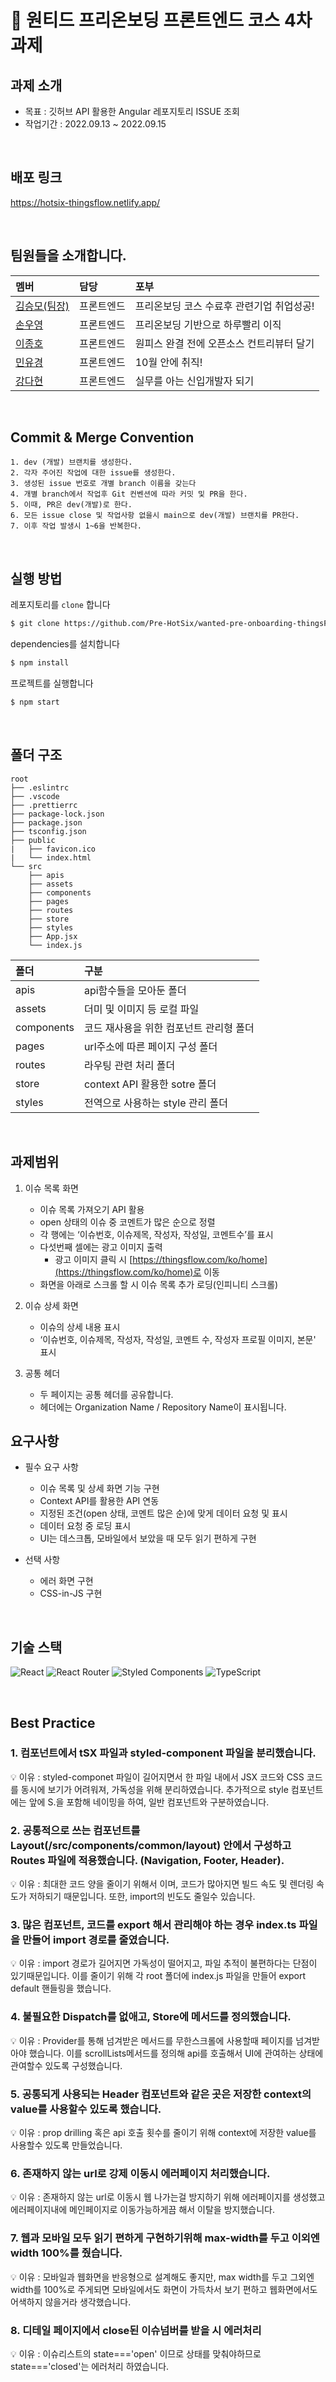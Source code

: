 # 🎉 원티드 프리온보딩 프론트엔드 코스 4차 과제

## 과제 소개
- 목표 : 깃허브 API 활용한 Angular 레포지토리 ISSUE 조회
- 작업기간 : 2022.09.13 ~ 2022.09.15

<br/>

## 배포 링크

https://hotsix-thingsflow.netlify.app/

<br/>

## 팀원들을 소개합니다.

|멤버|담당|포부|
|:--|:--|:--|
|[김승모(팀장)](https://github.com/endmoseung)|프론트엔드|프리온보딩 코스 수료후 관련기업 취업성공!|
|[손우영](https://github.com/dndud2906)|프론트엔드|프리온보딩 기반으로 하루빨리 이직|
|[이종호](https://github.com/devfrank9)|프론트엔드|원피스 완결 전에 오픈소스 컨트리뷰터 달기|
|[민유경](https://github.com/MINYUKYUNG)|프론트엔드|10월 안에 취직!|
|[강다현](https://github.com/KKangdaa)|프론트엔드|실무를 아는 신입개발자 되기|

<br/>

## Commit & Merge Convention

```
1. dev (개발) 브랜치를 생성한다.
2. 각자 주어진 작업에 대한 issue를 생성한다.
3. 생성된 issue 번호로 개별 branch 이름을 갖는다
4. 개별 branch에서 작업후 Git 컨벤션에 따라 커밋 및 PR을 한다.
5. 이때, PR은 dev(개발)로 한다.
6. 모든 issue close 및 작업사항 없을시 main으로 dev(개발) 브랜치를 PR한다.
7. 이후 작업 발생시 1~6을 반복한다.
```
<br />

## 실행 방법

레포지토리를 `clone` 합니다
```markdown
$ git clone https://github.com/Pre-HotSix/wanted-pre-onboarding-thingsFLow.git
```
dependencies를 설치합니다
```markdown
$ npm install
```
프로젝트를 실행합니다
```markdown
$ npm start
```
<br/>

## 폴더 구조

```
root
├── .eslintrc
├── .vscode
├── .prettierrc
├── package-lock.json
├── package.json
├── tsconfig.json
├── public
|   ├── favicon.ico
|   └── index.html
└── src
    ├── apis
    ├── assets
    ├── components
    ├── pages
    ├── routes
    ├── store
    ├── styles
    ├── App.jsx
    └── index.js
```

|폴더|구분|
|:--|:--|
|apis|api함수들을 모아둔 폴더|
|assets|더미 및 이미지 등 로컬 파일|
|components|코드 재사용을 위한 컴포넌트 관리형 폴더|
|pages|url주소에 따른 페이지 구성 폴더|
|routes|라우팅 관련 처리 폴더|
|store|context API 활용한 sotre 폴더|
|styles|전역으로 사용하는 style 관리 폴더|

<br/>

## 과제범위

1. 이슈 목록 화면
    - 이슈 목록 가져오기 API 활용
    - open 상태의 이슈 중 코멘트가 많은 순으로 정렬
    - 각 행에는 ‘이슈번호, 이슈제목, 작성자, 작성일, 코멘트수’를 표시
    - 다섯번째 셀에는 광고 이미지 출력
        - 광고 이미지 클릭 시 [https://thingsflow.com/ko/home](https://thingsflow.com/ko/home)로 이동
    - 화면을 아래로 스크롤 할 시 이슈 목록 추가 로딩(인피니티 스크롤)

1. 이슈 상세 화면
    - 이슈의 상세 내용 표시
    - ‘이슈번호, 이슈제목, 작성자, 작성일, 코멘트 수, 작성자 프로필 이미지, 본문' 표시
    
2. 공통 헤더
    - 두 페이지는 공통 헤더를 공유합니다.
    - 헤더에는 Organization Name / Repository Name이 표시됩니다.

## 요구사항

- 필수 요구 사항
    - 이슈 목록 및 상세 화면 기능 구현
    - Context API를 활용한 API 연동
    - 지정된 조건(open 상태, 코멘트 많은 순)에 맞게 데이터 요청 및 표시
    - 데이터 요청 중 로딩 표시
    - UI는 데스크톱, 모바일에서 보았을 때 모두 읽기 편하게 구현

- 선택 사항
    - 에러 화면 구현
    - CSS-in-JS 구현
    
<br />

## 기술 스택

![React](https://img.shields.io/badge/react-%2320232a.svg?style=for-the-badge&logo=react&logoColor=%2361DAFB) 
![React Router](https://img.shields.io/badge/React_Router-CA4245?style=for-the-badge&logo=react-router&logoColor=white) 
![Styled Components](https://img.shields.io/badge/styled--components-DB7093?style=for-the-badge&logo=styled-components&logoColor=white) 
![TypeScript](https://img.shields.io/badge/typescript-%23007ACC.svg?style=for-the-badge&logo=typescript&logoColor=white)

<br />

## Best Practice

### 1. 컴포넌트에서 tSX 파일과 styled-component 파일을 분리했습니다.  

💡 이유 : styled-componet 파일이 길어지면서 한 파일 내에서 JSX 코드와 CSS 코드를 동시에 보기가 어려워져, 가독성을 위해 분리하였습니다. 추가적으로 style 컴포넌트에는 앞에 S.을 포함해 네이밍을 하여, 일반 컴포넌트와 구분하였습니다.

### 2. 공통적으로 쓰는 컴포넌트를 Layout(/src/components/common/layout) 안에서 구성하고 Routes 파일에 적용했습니다. (Navigation, Footer, Header).  

💡 이유 : 최대한 코드 양을 줄이기 위해서 이며, 코드가 많아지면 빌드 속도 및 렌더링 속도가 저하되기 때문입니다. 또한, import의 빈도도 줄일수 있습니다.

### 3. 많은 컴포넌트, 코드를 export 해서 관리해야 하는 경우 index.ts 파일을 만들어 import 경로를 줄였습니다.  

💡 이유 : import 경로가 길어지면 가독성이 떨어지고, 파일 추적이 불편하다는 단점이 있기때문입니다. 이를 줄이기 위해 각 root 폴더에 index.js 파일을 만들어 export default 핸들링을 했습니다.

### 4. 불필요한 Dispatch를 없애고, Store에 메서드를 정의했습니다.  

💡 이유 : Provider를 통해 넘겨받은 메서드를 무한스크롤에 사용할때 페이지를 넘겨받아야 했습니다. 이를 scrollLists메서드를 정의해 api를 호출해서 UI에 관여하는 상태에 관여할수 있도록 구성했습니다.  

### 5. 공통되게 사용되는 Header 컴포넌트와 같은 곳은 저장한 context의 value를 사용할수 있도록 했습니다.  

💡 이유 : prop drilling 혹은 api 호출 횟수를 줄이기 위해 context에 저장한 value를 사용할수 있도록 만들었습니다.  

### 6. 존재하지 않는 url로 강제 이동시 에러페이지 처리했습니다.  

💡 이유 : 존재하지 않는 url로 이동시 웹 나가는걸 방지하기 위해 에러페이지를 생성했고 에러페이지내에 메인페이지로 이동가능하게끔 해서 이탈을 방지했습니다.  

### 7. 웹과 모바일 모두 읽기 편하게 구현하기위해 max-width를 두고 이외엔 width 100%를 줬습니다.  

💡 이유 : 모바일과 웹화면을 반응형으로 설계해도 좋지만, max width를 두고 그외엔 width를 100%로 주게되면 모바일에서도 화면이 가득차서 보기 편하고 웹화면에서도 어색하지 않을거라 생각했습니다.  

### 8. 디테일 페이지에서 close된 이슈넘버를 받을 시 에러처리  

💡 이유 : 이슈리스트의 state==='open' 이므로 상태를 맞춰야하므로 state==='closed'는 에러처리 하였습니다.
